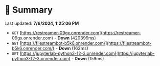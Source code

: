 # 📖 Summary
Last updated: **7/6/2024, 1:25:06 PM**

- `GET` [https://restreamer-09gx.onrender.com](https://restreamer-09gx.onrender.com) - **Down** (420399ms)
- `GET` [https://filestreambot-b5k6.onrender.com/](https://filestreambot-b5k6.onrender.com/) - **Down** (162ms)
- `GET` [https://jupyterlab-python3-12-3.onrender.com](https://jupyterlab-python3-12-3.onrender.com) - **Down** (159ms)
